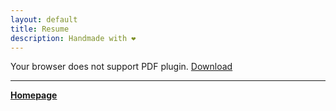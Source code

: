 ```yaml
---
layout: default
title: Resume
description: Handmade with ❤️
---
```


<object data="rahul_cv.pdf" type="application/pdf" width="100%" height="600px">
  <p>
    Your browser does not support PDF plugin.
    <a href="cv_rahul_bali.pdf" download>Download</a>
  </p>
</object>

<!-- 
<object data="rahul_resume_DevOps.pdf" type="application/pdf" width="100%" height="600px">
  <p>
    Your browser does not support PDF plugin.
    <a href="rahul_resume_DevOps.pdf" download>Download</a>
  </p>
</object> -->

***
[**Homepage**](./)

